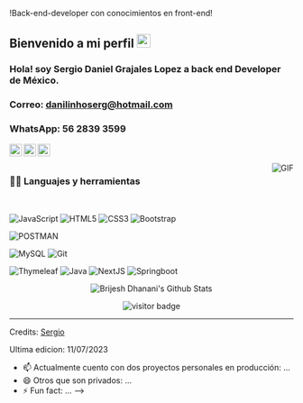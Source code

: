 
!Back-end-developer con conocimientos en front-end!
    
## Bienvenido a mi perfil <img src="https://github.com/TheDudeThatCode/TheDudeThatCode/blob/master/Assets/Earth.gif" width="24px">

### Hola! soy Sergio Daniel Grajales Lopez a back end Developer de México.

### Correo: danilinhoserg@hotmail.com

### WhatsApp: 56 2839 3599

<a href="https://www.linkedin.com/in/sergio-daniel-grajales-lopez-b619a91b0/">
  <img align="left" alt="Sergio Daniel" width="22px" src="https://cdn.jsdelivr.net/npm/simple-icons@v3/icons/linkedin.svg" />
</a>
<a href="https://www.facebook.com/sergio.daniel.94617999">
  <img align="left" alt="Sergio Daniel" width="22px" src="https://cdn.jsdelivr.net/npm/simple-icons@v3/icons/facebook.svg" />
</a>
<a href="https://wa.me/525628393599">
  <img align="left" alt="Sergio Daniel" width="22px" src="https://cdn.jsdelivr.net/npm/simple-icons@v3/icons/whatsapp.svg" />
</a>

<br />
<br />

  <img align="right" alt="GIF" src="https://media.giphy.com/media/836HiJc7pgzy8iNXCn/giphy.gif" />
  
### 👨‍💻 Languajes y herramientas

<br />

![JavaScript](https://img.shields.io/badge/-JavaScript-black?style=flat&logo=javascript)
![HTML5](https://img.shields.io/badge/-HTML5-E34F26?style=flat&logo=html5&logoColor=white&)
![CSS3](https://img.shields.io/badge/-CSS3-1572B6?style=flat&logo=css3&)
![Bootstrap](https://img.shields.io/badge/-Bootstrap-563D7C?style=flat&logo=bootstrap&)

![POSTMAN](https://img.shields.io/badge/-postman-02569B?style=flat&logo=json&)

![MySQL](https://img.shields.io/badge/-MySQL-black?style=flat&logo=mysql&)
![Git](https://img.shields.io/badge/-Git-black?style=flat&logo=git&) 

![Thymeleaf](https://img.shields.io/badge/-Thymeleaf-white?style=flat&logo=typescript&)
![Java](https://img.shields.io/badge/-Java-red?style=flat&logo=angular&) 
![NextJS](https://img.shields.io/badge/-springsecurity-black?style=flat&logo=nextjs&)
![Springboot](https://img.shields.io/badge/-Springboot-gray?style=flat&logo=mobx&)

<p align='center'>
  <img align="center" src="https://github-readme-stats.vercel.app/api?username=brdhanani&show_icons=true&title_color=fff&icon_color=79ff97&text_color=efefef&bg_color=24292e" alt="Brijesh Dhanani's Github Stats">
</p>

<p align='center'>
  <img src="https://visitor-badge.glitch.me/badge?page_id=brdhanani.brdhanani" alt="visitor badge"/>
</p>

-----

Credits: [Sergio](https://github.com/SergioDaniel-G)

Ultima edicion: 11/07/2023
- 📫 Actualmente cuento con dos proyectos personales en producción: ...
- 😄 Otros que son privados: ...
- ⚡ Fun fact: ...
-->
